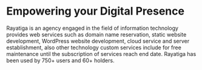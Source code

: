 # Empowering your Digital Presence
Rayatiga is an agency engaged in the field of information technology provides web services such as domain name reservation, static website development, WordPress website development, cloud service and server establishment, also other technology custom services include for free maintenance until the subscription of services reach end date. Rayatiga has been used by 750+ users and 60+ holders.
